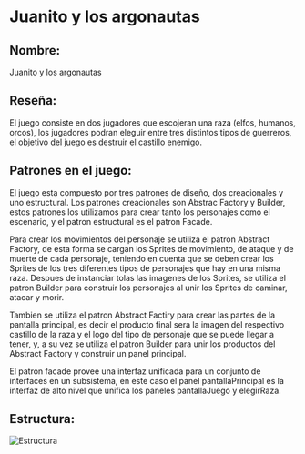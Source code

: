 # Juanito y los argonautas

## Nombre:

Juanito y los argonautas

## Reseña:

El juego consiste en dos jugadores que escojeran una raza (elfos, humanos, orcos), los jugadores podran eleguir entre tres distintos tipos de guerreros, el objetivo del juego es destruir el castillo enemigo.  


## Patrones en el juego:

El juego esta compuesto por tres patrones de diseño, dos  creacionales y uno estructural. Los patrones creacionales son Abstrac Factory y Builder, estos patrones los utilizamos para crear tanto los personajes como el escenario, y el patron estructural es el patron Facade.

Para crear los movimientos del personaje se utiliza el patron Abstract Factory, de esta forma se cargan los Sprites de movimiento, de ataque y de muerte de cada personaje, teniendo en cuenta que se deben crear los Sprites de los tres diferentes tipos de personajes que hay en una misma raza. Despues de instanciar tolas las imagenes de los Sprites, se utiliza el patron Builder para construir los personajes al unir los Sprites de caminar, atacar y morir.

Tambien se utiliza el patron Abstract Factiry para crear las partes de la pantalla principal, es decir el producto final sera la imagen del respectivo castillo de la raza y el logo del tipo de personaje que se puede llegar a tener, y, a su vez se utiliza el patron Builder para unir los productos del Abstract Factory y construir un panel principal. 

El patron facade provee una interfaz unificada para un conjunto de interfaces en un subsistema, en este caso el panel pantallaPrincipal es la interfaz de alto nivel que unifica los paneles pantallaJuego y elegirRaza. 


## Estructura:

![Estructura](https://github.com/brayanpasa99/Patrones/blob/master/Patrones%20estructurales/Facade/Im%C3%A1genes/Estructura.png)



